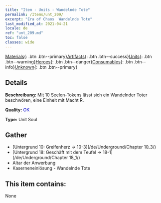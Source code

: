 ```yaml
---
title: "Item - Units - Wandelnde Tote"
permalink: /Items/unt_209/
excerpt: "Era of Chaos  Wandelnde Tote"
last_modified_at: 2021-04-21
locale: de
ref: "unt_209.md"
toc: false
classes: wide
---
```

 [Materials](/de/Items/){: .btn .btn--primary}[Artifacts](/de/Items/Artifacts/){: .btn .btn--success}[Units](/de/Items/Units/){: .btn .btn--warning}[Heroes](/de/Items/Heroes/){: .btn .btn--danger}[Consumables](/de/Items/Consumables/){: .btn .btn--info}[Unknown](/de/Items/Unknown/){: .btn .btn--primary}

## Details
 **Beschreibung:** Mit 10 Seelen-Tokens lässt sich ein Wandelnder Toter beschwören, eine Einheit mit Macht R.

 **Quality:** <span style="color: #0000CD">OK</span>

 **Type:** Unit Soul

## Gather

*    [Untergrund 10: Greifenherz -> 10-3](/de/Underground/Chapter 10_3/) 
*    [Untergrund 18: Geschäft mit dem Teufel -> 18-1](/de/Underground/Chapter 18_1/) 
*    Altar der Anwerbung 
*    Kaserneneinlösung - Wandelnde Tote 

## This item contains:

  None

